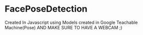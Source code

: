# FacePoseDetection
Created In Javascript
using Models created in Google Teachable Machine(Pose)
AND MAKE SURE TO HAVE A WEBCAM ;)

